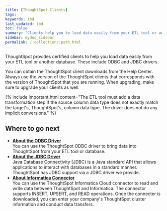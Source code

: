 ```yaml
---
title: [ThoughtSpot Clients]
tags:
keywords: tbd
last_updated: tbd
toc: false
summary: "Clients help you to load data easily from your ETL tool or another database."
sidebar: mydoc_sidebar
permalink: /:collection/:path.html
---
```

ThoughtSpot provides certified clients to help you load data easily from your ETL tool or another database. These include ODBC and JDBC drivers.

You can obtain the ThoughtSpot client downloads from the Help Center. Always use the version of the ThoughtSpot clients that corresponds with the version of ThoughtSpot that you are running. When upgrading, make sure to upgrade your clients as well.

{% include important.html content="The ETL tool must add a data transformation step if the source column data type does not exactly match the target's, ThoughtSpot's, column data type. The driver does not do any implicit conversions." %}

## Where to go next

-   **[About the ODBC Driver](/data_integration/clients/about-odbc.html)**  
You can use the ThoughtSpot ODBC driver to bring data into ThoughtSpot from your ETL tool or database.
-   **[About the JDBC Driver](/data_integration/clients/about-jdbc-driver.html)**  
 Java Database Connectivity (JDBC) is a Java standard API that allows applications to interact with databases in a standard manner. ThoughtSpot has JDBC support via a JDBC driver we provide.
-   **[About Informatica Connector](/data_integration/clients/about-informatica.html)**  
You can use the ThoughtSpot Informatica Cloud connector to read and write data between ThoughtSpot and Informatica. The connector supports INSERT, UPSERT, and READ operations. Once the connecter is downloaded, you can enter your company's ThoughtSpot cluster information and conduct data transfers.
